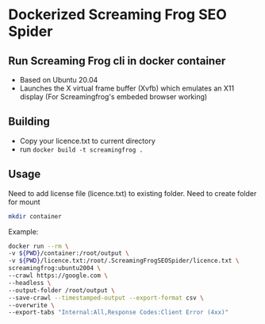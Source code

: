 # Dockerized Screaming Frog SEO Spider
## Run Screaming Frog cli in docker container
- Based on Ubuntu 20.04
- Launches the X virtual frame buffer (Xvfb) which emulates an X11 display (For Screamingfrog's embeded browser working)

## Building
- Copy your licence.txt to current directory
- run `docker build -t screamingfrog .`

## Usage
Need to add license file (licence.txt) to existing folder.
Need to create folder for mount
```sh
mkdir container
```


Example:

```sh
docker run --rm \
-v ${PWD}/container:/root/output \
-v ${PWD}/licence.txt:/root/.ScreamingFrogSEOSpider/licence.txt \
screamingfrog:ubuntu2004 \
--crawl https://google.com \
--headless \
--output-folder /root/output \
--save-crawl --timestamped-output --export-format csv \
--overwrite \
--export-tabs "Internal:All,Response Codes:Client Error (4xx)"
```
